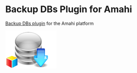 Backup DBs Plugin for Amahi
========================

[Backup DBs plugin](http://www.amahi.org/apps/db-backups-plugin) for the Amahi platform

![backup DBs plugin logo](img/db-backups-logo.png)

